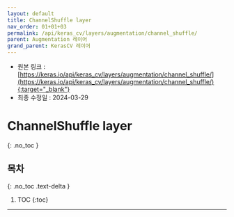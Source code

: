 ```yaml
---
layout: default
title: ChannelShuffle layer
nav_order: 01+01+03
permalink: /api/keras_cv/layers/augmentation/channel_shuffle/
parent: Augmentation 레이어
grand_parent: KerasCV 레이어
---
```


* 원본 링크 : [https://keras.io/api/keras_cv/layers/augmentation/channel_shuffle/](https://keras.io/api/keras_cv/layers/augmentation/channel_shuffle/){:target="_blank"}
* 최종 수정일 : 2024-03-29

# ChannelShuffle layer
{: .no_toc }

## 목차
{: .no_toc .text-delta }

1. TOC
{:toc}

---
